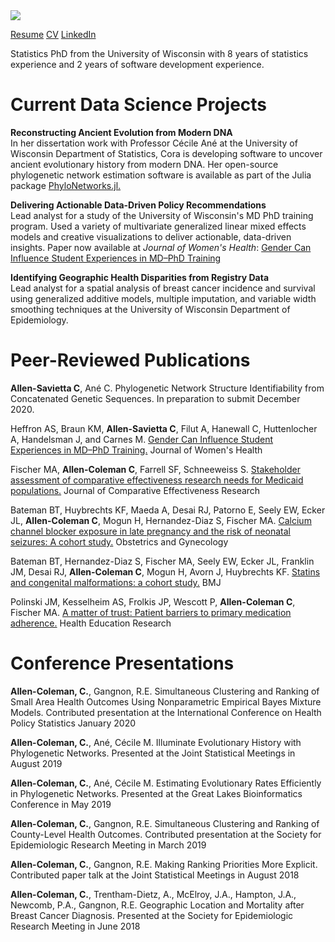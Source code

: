 <img src="https://coraallensavietta.github.io/pic.jpg">

<a href="https://coraallensavietta.github.io/coraallensavietta_resume.pdf" target="_blank">Resume</a>
<a href="https://coraallensavietta.github.io/coraallensavietta_cv.pdf" target="_blank">CV</a>
<a href="https://www.linkedin.com/in/cora-allen-savietta/" target="_blank">LinkedIn</a>

Statistics PhD from the University of Wisconsin with 8 years of statistics experience and 2 years of software development experience.
# Current Data Science Projects  
**Reconstructing Ancient Evolution from Modern DNA**  
In her dissertation work with Professor Cécile Ané at the University of Wisconsin Department of Statistics, Cora is developing software to uncover ancient evolutionary history from modern DNA. Her open-source phylogenetic network estimation software is available as part of the Julia package <a href="https://github.com/crsl4/PhyloNetworks.jl" target="_blank">PhyloNetworks.jl.</a>

**Delivering Actionable Data-Driven Policy Recommendations**  
Lead analyst for a study of the University of Wisconsin's MD PhD training program. Used a variety of multivariate generalized linear mixed effects models and creative visualizations to deliver actionable, data-driven insights. Paper now available at *Journal of Women's Health*: <a href="https://pubmed.ncbi.nlm.nih.gov/32349608/" target="_blank">Gender Can Influence Student Experiences in MD–PhD Training</a>

**Identifying Geographic Health Disparities from Registry Data**  
Lead analyst for a spatial analysis of breast cancer incidence and survival using generalized additive models, multiple imputation, and variable width smoothing techniques at the University of Wisconsin Department of Epidemiology.

# Peer-Reviewed Publications  
**Allen-Savietta C**, Ané C. Phylogenetic Network Structure Identifiability from
Concatenated Genetic Sequences. In preparation to submit December 2020.  

Heffron AS, Braun KM, **Allen-Savietta C**, Filut A, Hanewall C, Huttenlocher A, Handelsman J, and Carnes M. <a href="https://www.liebertpub.com/doi/abs/10.1089/jwh.2019.8094" target="_blank">Gender Can Influence Student Experiences in MD–PhD Training.</a> Journal of Women's Health  

Fischer MA, **Allen-Coleman C**, Farrell SF, Schneeweiss S. <a href="https://pubmed.ncbi.nlm.nih.gov/26388438/" target="_blank">Stakeholder assessment of comparative effectiveness research needs for Medicaid
populations.</a> Journal of Comparative Effectiveness Research  

Bateman BT, Huybrechts KF, Maeda A, Desai RJ, Patorno E, Seely EW, Ecker JL, **Allen-Coleman C**, Mogun H, Hernandez-Diaz S, Fischer MA. <a href="https://pubmed.ncbi.nlm.nih.gov/26241414/" target="_blank">Calcium channel blocker exposure in late pregnancy and the risk of neonatal seizures: A cohort
study.</a> Obstetrics and Gynecology  

Bateman BT, Hernandez-Diaz S, Fischer MA, Seely EW, Ecker JL, Franklin JM, Desai RJ, **Allen-Coleman C**, Mogun H, Avorn J, Huybrechts KF. <a href="https://www.bmj.com/content/350/bmj.h1035" target="_blank">Statins and congenital malformations: a cohort study.</a> BMJ  

Polinski JM, Kesselheim AS, Frolkis JP, Wescott P, **Allen-Coleman C**, Fischer MA. <a href="https://pubmed.ncbi.nlm.nih.gov/24838119/" target="_blank">A matter of trust: Patient barriers to primary medication adherence.</a> Health Education Research  

# Conference Presentations  
**Allen-Coleman, C.**, Gangnon, R.E. Simultaneous Clustering and Ranking of Small Area Health Outcomes Using Nonparametric Empirical Bayes Mixture Models. Contributed presentation at the International Conference on Health Policy Statistics January 2020  

**Allen-Coleman, C.**, Ané, Cécile M. Illuminate Evolutionary History with Phylogenetic Networks. Presented at the Joint Statistical Meetings in August 2019  

**Allen-Coleman, C.**, Ané, Cécile M. Estimating Evolutionary Rates Efficiently in Phylogenetic Networks. Presented at the Great Lakes Bioinformatics Conference in May 2019  

**Allen-Coleman, C.**, Gangnon, R.E. Simultaneous Clustering and Ranking of County-Level Health Outcomes. Contributed presentation at the Society for Epidemiologic Research Meeting in March 2019  

**Allen-Coleman, C.**, Gangnon, R.E. Making Ranking Priorities More Explicit. Contributed paper talk at the Joint Statistical Meetings in August 2018  

**Allen-Coleman, C.**, Trentham-Dietz, A., McElroy, J.A., Hampton, J.A., Newcomb, P.A., Gangnon, R.E. Geographic Location and Mortality after Breast Cancer Diagnosis. Presented at the Society for Epidemiologic Research Meeting in June 2018  
